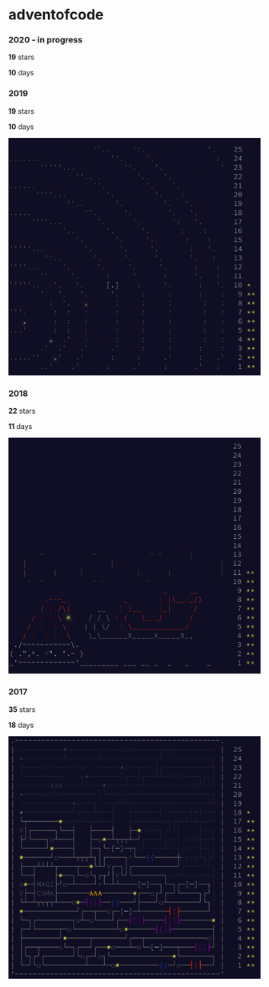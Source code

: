 # adventofcode

### 2020 - in progress
**19** stars

**10** days

### 2019
**19** stars

**10** days

![2019](resources/aoc_2019.png)

### 2018
**22** stars

**11** days

![2018](resources/aoc_2018.png)

### 2017
**35** stars

**18** days

![2017](resources/aoc_2017.png)
